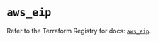 # `aws_eip`

Refer to the Terraform Registry for docs: [`aws_eip`](https://registry.terraform.io/providers/hashicorp/aws/6.0.0/docs/resources/eip).
